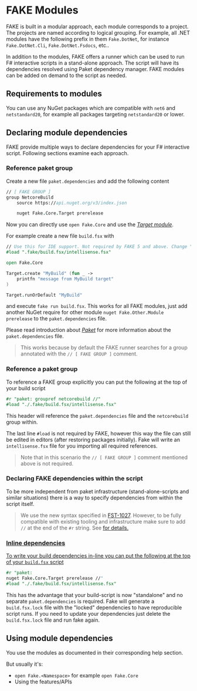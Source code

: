 # FAKE Modules

FAKE is built in a modular approach, each module corresponds to a project. The projects are named according to
logical grouping. For example, all .NET modules have the following prefix in them `Fake.DotNet`, for instance
`Fake.DotNet.Cli`, `Fake.DotNet.Fsdocs`, etc..

In addition to the modules, FAKE offers a runner which can be used to run F# interactive scripts in a stand-alone
approach. The script will have its dependencies resolved using Paket dependency manager. FAKE modules can be added
on demand to the script as needed.

## Requirements to modules

You can use any NuGet packages which are compatible with `net6` and `netstandard20`, for example all packages 
targeting `netstandard20` or lower.
 
## Declaring module dependencies

FAKE provide multiple ways to declare dependencies for your F# interactive script. Following sections examine 
each approach.

### Reference paket group

Create a new file `paket.dependencies` and add the following content

```fsharp
// [ FAKE GROUP ]
group NetcoreBuild
    source https://api.nuget.org/v3/index.json

    nuget Fake.Core.Target prerelease
```

Now you can directly use `open Fake.Core` and use the [*Target module*]({{root}}guide/core-targets.html).

For example create a new file `build.fsx` with

```fsharp
// Use this for IDE support. Not required by FAKE 5 and above. Change "build.fsx" to the name of your script.
#load ".fake/build.fsx/intellisense.fsx"

open Fake.Core

Target.create "MyBuild" (fun _ ->
    printfn "message from MyBuild target"
)

Target.runOrDefault "MyBuild"

```

and execute `fake run build.fsx`. This works for all FAKE modules, just add another NuGet require for other module 
`nuget Fake.Other.Module prerelease` to the `paket.dependencies` file.

Please read introduction about [*Paket*](https://fsprojects.github.io/Paket/) for more information about the `paket.dependencies` file.

 > This works because by default the FAKE runner searches for a group annotated with the `// [ FAKE GROUP ]` comment.

### Reference a paket group

To reference a FAKE group explicitly you can put the following at the top of your build script

```fsharp
#r "paket: groupref netcorebuild //"
#load "./.fake/build.fsx/intellisense.fsx"
```

This header will reference the `paket.dependencies` file and the `netcorebuild` group within.

The last line `#load` is not required by FAKE, however this way the file can still be edited in editors
(after restoring packages initially). Fake will write an `intellisense.fsx` file for you importing all
required references.

> Note that in this scenario the `// [ FAKE GROUP ]` comment mentioned above is not required.

### Declaring FAKE dependencies within the script

To be more independent from paket infrastructure (stand-alone-scripts and similar situations) there is a way to specify 
dependencies from within the script itself.

> We use the new syntax specified in <a href="https://github.com/fsharp/fslang-design/blob/master/tooling/FST-1027-fsi-references.md">FST-1027</a>.
> However, to be fully compatible with existing tooling and infrastructure make sure to add `//` at the end of the `#r` string.
> See <a href="https://github.com/fsharp/FAKE/pull/1770"/> for details.

### Inline dependencies

To write your build dependencies in-line you can put the following at the top of your `build.fsx` script

```fsharp
#r "paket:
nuget Fake.Core.Target prerelease //"
#load "./.fake/build.fsx/intellisense.fsx"
```

This has the advantage that your build-script is now "standalone" and no separate `paket.dependencies` is required.
Fake will generate a `build.fsx.lock` file with the "locked" dependencies to have reproducible script runs.
If you need to update your dependencies just delete the `build.fsx.lock` file and run fake again.

## Using module dependencies

You use the modules as documented in their corresponding help section.

But usually it's:

* `open Fake.<Namespace>` for example `open Fake.Core`
* Using the features/APIs
